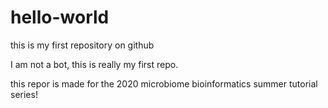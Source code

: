 # hello-world
this is my first repository on github

I am not a bot, this is really my first repo.

this repor is made for the 2020 microbiome bioinformatics summer tutorial series!
